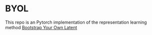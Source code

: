 # BYOL

This repo is an Pytorch implementation of the representation learning method [Bootstrap Your Own Latent](https://arxiv.org/pdf/2006.07733.pdf)